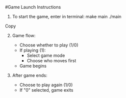 #Game Launch Instructions

1. To start the game, enter in terminal:
make main
./main

Copy

2. Game flow:
   - Choose whether to play (1/0)
   - If playing (1):
     - Select game mode
     - Choose who moves first
   - Game begins

3. After game ends:
   - Choose to play again (1/0)
   - If "0" selected, game exits
